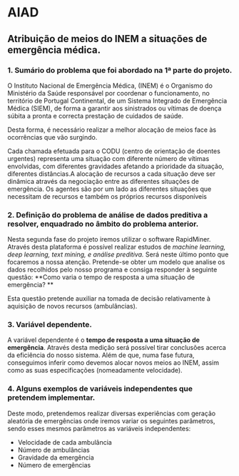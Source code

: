 # AIAD

## Atribuição de meios do INEM a situações de emergência médica.

### 1. Sumário do problema que foi abordado na 1ª parte do projeto.

O Instituto Nacional de Emergência Médica, (INEM) é o Organismo do Ministério da Saúde responsável por coordenar o funcionamento, no território de Portugal Continental, de um Sistema Integrado de Emergência Médica (SIEM), de forma a garantir aos sinistrados ou vítimas de doença súbita a pronta e correcta prestação de cuidados de saúde.

Desta forma, é necessário realizar a melhor alocação de meios face às ocorrências que vão surgindo. 

Cada chamada efetuada para o CODU (centro de orientação de doentes urgentes) representa uma situação com diferente número de vítimas envolvidas, com diferentes gravidades afetando a prioridade da situação, diferentes distâncias.A alocação de recursos a cada situação deve ser dinâmica através da negociação entre as diferentes situações de emergência. Os agentes são por um lado as diferentes situações que necessitam de recursos e também os próprios recursos disponíveis

### 2. Definição do problema de análise de dados preditiva a resolver, enquadrado no âmbito do problema anterior.

Nesta segunda fase do projeto iremos utilizar o software RapidMiner. Através desta plataforma é possível realizar estudos de *machine learning, deep learning, text mining, e análise preditiva.* Será neste último ponto que focaremos a nossa atenção. Pretende-se obter um modelo que analise os dados recolhidos pelo nosso programa e consiga responder à seguinte questão: **Como varia o tempo de resposta a uma situação de emergência? **

Esta questão pretende auxiliar na tomada de decisão relativamente à aquisição de novos recursos (ambulâncias).

### 3. Variável dependente.

A variável dependente é o **tempo de resposta a uma situação de emergência**. Através desta medição será possível tirar conclusões acerca da eficiência do nosso sistema. Além de que, numa fase futura, conseguimos inferir como devemos alocar novos meios ao INEM, assim como as suas especificações (nomeadamente velocidade).

### 4. Alguns exemplos de variáveis independentes que pretendem implementar.

Deste modo, pretendemos realizar diversas experiências com geração aleatória de emergências onde iremos variar os seguintes parâmetros, sendo esses mesmos parâmetros as variáveis independentes:
- Velocidade de cada ambulância
- Número de ambulâncias
- Gravidade da emergência
- Número de emergências

